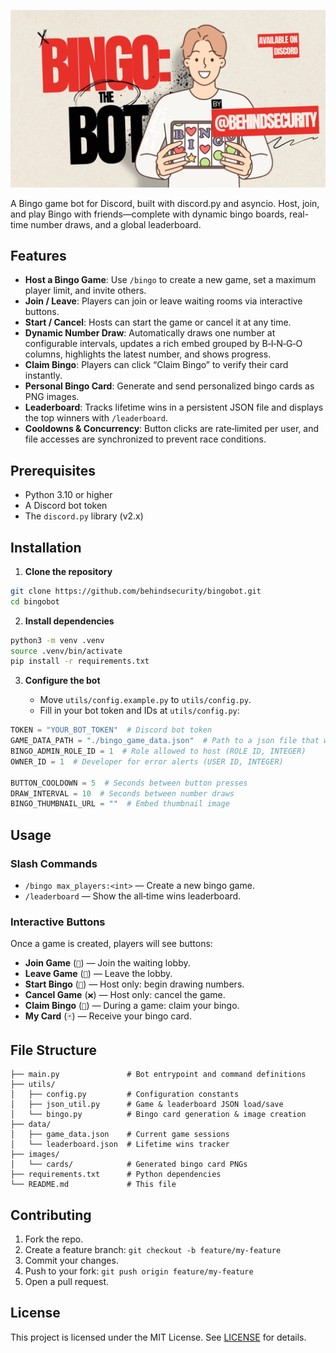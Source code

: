 ![Bingo The Bot](./images/bingo-the-bot.webp)

A Bingo game bot for Discord, built with discord.py and asyncio. Host, join, and play Bingo with friends—complete with dynamic bingo boards, real-time number draws, and a global leaderboard.


## Features

* **Host a Bingo Game**: Use `/bingo` to create a new game, set a maximum player limit, and invite others.
* **Join / Leave**: Players can join or leave waiting rooms via interactive buttons.
* **Start / Cancel**: Hosts can start the game or cancel it at any time.
* **Dynamic Number Draw**: Automatically draws one number at configurable intervals, updates a rich embed grouped by B‑I‑N‑G‑O columns, highlights the latest number, and shows progress.
* **Claim Bingo**: Players can click “Claim Bingo” to verify their card instantly.
* **Personal Bingo Card**: Generate and send personalized bingo cards as PNG images.
* **Leaderboard**: Tracks lifetime wins in a persistent JSON file and displays the top winners with `/leaderboard`.
* **Cooldowns & Concurrency**: Button clicks are rate‑limited per user, and file accesses are synchronized to prevent race conditions.


## Prerequisites

* Python 3.10 or higher
* A Discord bot token
* The `discord.py` library (v2.x)


## Installation

1. **Clone the repository**

```bash
git clone https://github.com/behindsecurity/bingobot.git
cd bingobot
```

2. **Install dependencies**

```bash
python3 -m venv .venv
source .venv/bin/activate
pip install -r requirements.txt
```

3. **Configure the bot**

   * Move `utils/config.example.py` to `utils/config.py`.
   * Fill in your bot token and IDs at `utils/config.py`:

```python
TOKEN = "YOUR_BOT_TOKEN"  # Discord bot token
GAME_DATA_PATH = "./bingo_game_data.json"  # Path to a json file that will host the bingo data, e.g. ./bingo_game_data.json
BINGO_ADMIN_ROLE_ID = 1  # Role allowed to host (ROLE ID, INTEGER)
OWNER_ID = 1  # Developer for error alerts (USER ID, INTEGER)

BUTTON_COOLDOWN = 5  # Seconds between button presses
DRAW_INTERVAL = 10  # Seconds between number draws
BINGO_THUMBNAIL_URL = ""  # Embed thumbnail image
```


## Usage

### Slash Commands

* `/bingo max_players:<int>` — Create a new bingo game.
* `/leaderboard` — Show the all‑time wins leaderboard.

### Interactive Buttons

Once a game is created, players will see buttons:

* **Join Game** (`👥`) — Join the waiting lobby.
* **Leave Game** (`🚪`) — Leave the lobby.
* **Start Bingo** (`🚀`) — Host only: begin drawing numbers.
* **Cancel Game** (`❌`) — Host only: cancel the game.
* **Claim Bingo** (`🎉`) — During a game: claim your bingo.
* **My Card** (`🃏`) — Receive your bingo card.


## File Structure

```
├── main.py               # Bot entrypoint and command definitions
├── utils/
│   ├── config.py         # Configuration constants
│   ├── json_util.py      # Game & leaderboard JSON load/save
│   └── bingo.py          # Bingo card generation & image creation
├── data/
│   ├── game_data.json    # Current game sessions
│   └── leaderboard.json  # Lifetime wins tracker
├── images/
│   └── cards/            # Generated bingo card PNGs
├── requirements.txt      # Python dependencies
└── README.md             # This file
```


## Contributing

1. Fork the repo.
2. Create a feature branch: `git checkout -b feature/my-feature`
3. Commit your changes.
4. Push to your fork: `git push origin feature/my-feature`
5. Open a pull request.


## License

This project is licensed under the MIT License. See [LICENSE](LICENSE) for details.
